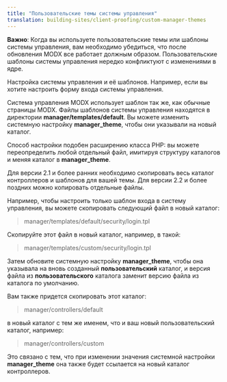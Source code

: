 ```yaml
---
title: "Пользовательские темы системы управления"
translation: building-sites/client-proofing/custom-manager-themes
---
```


**Важно**: Когда вы используете пользовательские темы или шаблоны системы управления, вам необходимо убедиться, что после обновления MODX все работает должным образом. Пользовательские шаблоны системы управления нередко конфликтуют с изменениями в ядре.

Настройка системы управления и её шаблонов. Например, если вы хотите настроить форму входа системы управления.

Система управления MODX использует шаблон так же, как обычные страницы MODX. Файлы шаблонов системы управления находятся в директории **manager/templates/default**. Вы можете изменить системную настройку **manager_theme**, чтобы они указывали на новый каталог.

Способ настройки подобен расширению класса PHP: вы можете переопределить любой отдельный файл, имитируя структуру каталогов и меняя каталог в **manager_theme**.

Для версии 2.1 и более ранних необходимо скопировать весь каталог контроллеров и шаблонов для вашей темы. Для версии 2.2 и более поздних можно копировать отдельные файлы.

Например, чтобы настроить только шаблон входа в систему управления, вы можете скопировать следующий файл в новый каталог:

>manager/templates/default/security/login.tpl

Скопируйте этот файл в новый каталог, например, в такой:

>manager/templates/custom/security/login.tpl

Затем обновите системную настройку **manager_theme**, чтобы она указывала на вновь созданный **пользовательский** каталог, и версия файла из **пользовательского** каталога заменит версию файла из каталога по умолчанию.

Вам также придется скопировать этот каталог:

>manager/controllers/default

в новый каталог с тем же именем, что и ваш новый пользовательский каталог, например:

>manager/controllers/custom

Это связано с тем, что при изменении значения системной настройки **manager_theme** она также будет ссылается на новый каталог контроллеров.